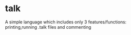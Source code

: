 # talk
A simple language which includes only 3 features/functions: printing,running .talk files and commenting
